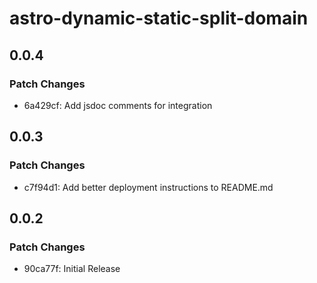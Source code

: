 # astro-dynamic-static-split-domain

## 0.0.4

### Patch Changes

- 6a429cf: Add jsdoc comments for integration

## 0.0.3

### Patch Changes

- c7f94d1: Add better deployment instructions to README.md

## 0.0.2

### Patch Changes

- 90ca77f: Initial Release
